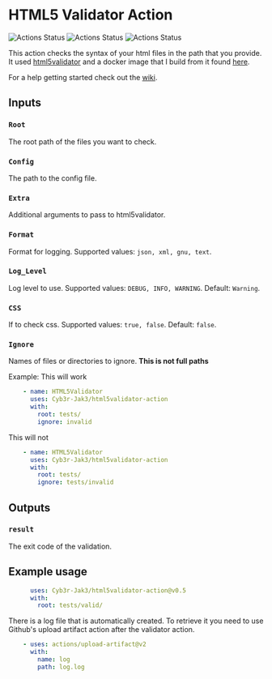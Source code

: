 # HTML5 Validator Action

![Actions Status](https://github.com/Cyb3r-Jak3/html5validator-action/workflows/Action%20Test/badge.svg?branch=master) ![Actions Status](https://github.com/Cyb3r-Jak3/html5validator-action/workflows/Integration/badge.svg) ![Actions Status](https://github.com/Cyb3r-Jak3/html5validator-action/workflows/Build%20Test/badge.svg?branch=master)

This action checks the syntax of your html files in the path that you provide.  
It used [html5validator](https://github.com/svenkreiss/html5validator) and a docker image that I build from it found [here](https://github.com/Cyb3r-Jak3/html5validator-docker).

For a help getting started check out the [wiki](https://github.com/Cyb3r-Jak3/html5validator-action/wiki/Getting-Started).

## Inputs

### `Root`

The root path of the files you want to check.

### `Config`

The path to the config file.

### `Extra`

Additional arguments to pass to html5validator.

### `Format`

Format for logging. Supported values: `json, xml, gnu, text`.

### `Log_Level`

Log level to use. Supported values: `DEBUG, INFO, WARNING`. Default: `Warning`.

### `CSS`

If to check css. Supported values: `true, false`. Default: `false`.

### `Ignore`

Names of files or directories to ignore.
**This is not full paths**

Example:
This will work

```yaml
    - name: HTML5Validator
      uses: Cyb3r-Jak3/html5validator-action
      with:
        root: tests/
        ignore: invalid
```

This will not

```yaml
    - name: HTML5Validator
      uses: Cyb3r-Jak3/html5validator-action
      with:
        root: tests/
        ignore: tests/invalid
```

## Outputs

### `result`

The exit code of the validation.

## Example usage

```yaml
      uses: Cyb3r-Jak3/html5validator-action@v0.5
      with:
        root: tests/valid/
```

There is a log file that is automatically created. To retrieve it you need to use Github's upload artifact action after the validator action.

```yaml
    - uses: actions/upload-artifact@v2
      with:
        name: log
        path: log.log
```
